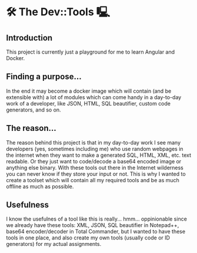 # 🛠 The Dev::Tools 🖳
## Introduction
This project is currently just a playground for me to learn Angular and Docker.
## Finding a purpose...
In the end it may become a docker image which will contain (and be extensible with) a lot of modules which can come handy in a day-to-day work of a developer, like JSON, HTML, SQL beautifier, custom code generators, and so on.
## The reason...
The reason behind this project is that in my day-to-day work I see many developers (yes, sometimes including me) who use random webpages in the internet when they want to make a generated SQL, HTML, XML, etc. text readable. Or they just want to code/decode a base64 encoded image or anything else binary. With these tools out there in the Internet wilderness you can never know if they store your input or not. This is why I wanted to create a toolset which will contain all my required tools and be as much offline as much as possible.
## Usefulness
I know the usefulnes of a tool like this is really... hmm... oppinionable since we already have these tools: XML, JSON, SQL beautifier in Notepad++, base64 encoder/decoder in Total Commander, but I wanted to have these tools in one place, and also create my own tools (usually code or ID generators) for my actual assignments.
